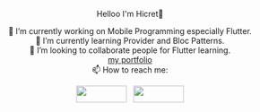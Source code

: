 <p align="center">
Helloo I'm Hicret👋
</p>
<p align="center">
🔭 I’m currently working on Mobile Programming especially Flutter. <br>
🌱 I’m currently learning Provider and Bloc Patterns. <br>
👯 I’m looking to collaborate people for Flutter learning. <br>
<a href="https://hicrett.github.io/"<b>my portfolio</b></a><br>
📫 How to reach me: 
<p align="center">
<a href="https://www.linkedin.com/in/hicret-ay/"><img src="https://img.shields.io/badge/LinkedIn-0077B5?style=for-the-badge&logo=linkedin&logoColor=white" width="90" height="30"></a>&nbsp;&nbsp;
<a href="mailto:hiicretay@gmail.com"><img src="https://img.shields.io/badge/Gmail-D14836?style=for-the-badge&logo=gmail&logoColor=white" width="90" height="30"></a></p>
</a>
<br><br>

<!-- ![image](https://github-readme-stats.vercel.app/api/top-langs/?username=hicrett)&nbsp;&nbsp;&nbsp;&nbsp;
![image](https://github-readme-stats.vercel.app/api?username=hicrett) -->
</p>
